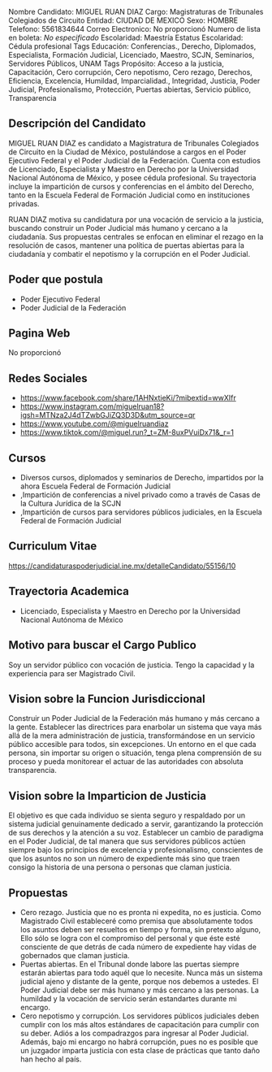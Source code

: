 Nombre Candidato: MIGUEL RUAN DIAZ
Cargo: Magistraturas de Tribunales Colegiados de Circuito
Entidad: CIUDAD DE MEXICO
Sexo: HOMBRE
Telefono: 5561834644
Correo Electronico: No proporcionó
Numero de lista en boleta: *No especificado*
Escolaridad: Maestría
Estatus Escolaridad: Cédula profesional
Tags Educación: Conferencias., Derecho, Diplomados, Especialista, Formación Judicial, Licenciado, Maestro, SCJN, Seminarios, Servidores Públicos, UNAM
Tags Propósito: Acceso a la justicia, Capacitación, Cero corrupción, Cero nepotismo, Cero rezago, Derechos, Eficiencia, Excelencia, Humildad, Imparcialidad., Integridad, Justicia, Poder Judicial, Profesionalismo, Protección, Puertas abiertas, Servicio público, Transparencia


## Descripción del Candidato 

MIGUEL RUAN DIAZ es candidato a Magistratura de Tribunales Colegiados de Circuito en la Ciudad de México, postulándose a cargos en el Poder Ejecutivo Federal y el Poder Judicial de la Federación. Cuenta con estudios de Licenciado, Especialista y Maestro en Derecho por la Universidad Nacional Autónoma de México, y posee cédula profesional. Su trayectoria incluye la impartición de cursos y conferencias en el ámbito del Derecho, tanto en la Escuela Federal de Formación Judicial como en instituciones privadas.

RUAN DIAZ motiva su candidatura por una vocación de servicio a la justicia, buscando construir un Poder Judicial más humano y cercano a la ciudadanía. Sus propuestas centrales se enfocan en eliminar el rezago en la resolución de casos, mantener una política de puertas abiertas para la ciudadanía y combatir el nepotismo y la corrupción en el Poder Judicial.


## Poder que postula

- Poder Ejecutivo Federal
- Poder Judicial de la Federación


## Pagina Web

No proporcionó


## Redes Sociales

- https://www.facebook.com/share/1AHNxtieKi/?mibextid=wwXIfr
- https://www.instagram.com/miguelruan18?igsh=MTNza2J4dTZwbGJiZQ3D3D&utm_source=qr
- https://www.youtube.com/@miguelruandiaz
- https://www.tiktok.com/@miguel.run?_t=ZM-8uxPVuiDx71&_r=1


## Cursos

- Diversos cursos, diplomados y seminarios de Derecho, impartidos por la ahora Escuela Federal de Formación Judicial
- ,Impartición de conferencias a nivel privado como a través de Casas de la Cultura Jurídica de la SCJN
- ,Impartición de cursos para servidores públicos judiciales, en la Escuela Federal de Formación Judicial


## Curriculum Vitae

https://candidaturaspoderjudicial.ine.mx/detalleCandidato/55156/10


## Trayectoria Academica

- Licenciado, Especialista y Maestro en Derecho por la Universidad Nacional Autónoma de México


## Motivo para buscar el Cargo Publico

Soy un servidor público con vocación de justicia. Tengo la capacidad y la experiencia para ser Magistrado Civil.


## Vision sobre la Funcion Jurisdiccional

Construir un Poder Judicial de la Federación más humano y más cercano a la gente. Establecer las directrices para enarbolar un sistema que vaya más allá de la mera administración de justicia, transformándose en un servicio público accesible para todos, sin excepciones. Un entorno en el que cada persona, sin importar su origen o situación, tenga plena comprensión de su proceso y pueda monitorear el actuar de las autoridades con absoluta transparencia.


## Vision sobre la Imparticion de Justicia

El objetivo es que cada individuo se sienta seguro y respaldado por un sistema judicial genuinamente dedicado a servir, garantizando la protección de sus derechos y la atención a su voz. Establecer un cambio de paradigma en el Poder Judicial, de tal manera que sus servidores públicos actúen siempre bajo los principios de excelencia y profesionalismo, conscientes de que los asuntos no son un número de expediente más sino que traen consigo la historia de una persona o personas que claman justicia.


## Propuestas

- Cero rezago. Justicia que no es pronta ni expedita, no es justicia. Como Magistrado Civil estableceré como premisa que absolutamente todos los asuntos deben ser resueltos en tiempo y forma, sin pretexto alguno, Ello sólo se logra con el compromiso del personal y que éste esté consciente de que detrás de cada número de expediente hay vidas de gobernados que claman justicia.
- Puertas abiertas. En el Tribunal donde labore las puertas siempre estarán abiertas para todo aquél que lo necesite. Nunca más un sistema judicial ajeno y distante de la gente, porque nos debemos a ustedes. El Poder Judicial debe ser más humano y más cercano a las personas. La humildad y la vocación de servicio serán estandartes durante mi encargo.
- Cero nepotismo y corrupción. Los servidores públicos judiciales deben cumplir con los más altos estándares de capacitación para cumplir con su deber. Adiós a los compadrazgos para ingresar al Poder Judicial. Además, bajo mi encargo no habrá corrupción, pues no es posible que un juzgador imparta justicia con esta clase de prácticas que tanto daño han hecho al país.

